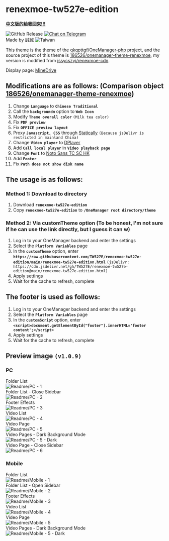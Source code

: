 # renexmoe-tw527e-edition

[**中文版的給我回來!!!**](README.md)

![GitHub Release](https://img.shields.io/github/v/release/TW527E/renexmoe-tw527e-edition.svg?include_prereleases&logo=Acclaim&style=for-the-badge)
<a href="https://t.me/Cheng_Group">
  <img src="https://img.shields.io/badge/-Chat%20on%20Telegram-blue?style=for-the-badge&logo=Telegram" alt="Chat on Telegram">
</a><br>
Made by 誠誠 <img src="https://img.shields.io/badge/-Taiwan-ff1f4b?style=for-the-badge&logo=Headspace" alt="Taiwan">

This theme is the theme of the [qkqpttgf/OneManager-php](https://github.com/qkqpttgf/OneManager-php) project, and the source project of this theme is [186526/onemanager-theme-renexmoe](https://github.com/186526/onemanager-theme-renexmoe), my version is modified from [jssycszyj/renexmoe-cdn](https://github.com/jssycszyj/renexmoe-cdn).

Display page: [MineDrive](https://d.tw527e.eu.org)

## Modifications are as follows: (Comparison object [186526/onemanager-theme-renexmoe](https://github.com/186526/onemanager-theme-renexmoe))

1. Change **`Language`** to **`Chinese Traditional`**
2. Call the **`backgroundm`** option to **`Web Icon`**
3. Modify **`Theme overall color`** `(Milk tea color)`
4. Fix **`PDF preview`**
5. Fix **`OFFICE preview layout`**
6. Proxy **`Javascript, CSS`** through [Statically](https://statically.io) `(Because jsDelivr is restricted in mainland China)`
7. Change **`Video player`** to [DPlayer](https://dplayer.js.org)
8. Add **`Call local player`** in **`Video playback page`**
9. Change **`Font`** to [Noto Sans TC SC HK](https://fonts.google.com/noto/fonts)
10. Add **`Footer`**
11. Fix **`Path does not show disk name`**

## The usage is as follows:

### Method 1: Download to directory

1. Download **`renexmoe-tw527e-edition`**
2. Copy **`renexmoe-tw527e-edition`** to **`/OneManager root directory/theme`**

### Method 2: Via customTheme option (To be honest, I'm not sure if he can use the link directly, but I guess it can w)

1. Log in to your OneManager backend and enter the settings
2. Select the **`Platform Variables`** page
3. In the **`customTheme`** option, enter **`https://raw.githubusercontent.com/TW527E/renexmoe-tw527e-edition/main/renexmoe-tw527e-edition.html`** `(jsDelivr: https://cdn.jsdelivr.net/gh/TW527E/renexmoe-tw527e-edition@main/renexmoe-tw527e-edition.html)`
4. Apply settings
5. Wait for the cache to refresh, complete

## The footer is used as follows:

1. Log in to your OneManager backend and enter the settings
2. Select the **`Platform Variables`** page
3. In the **`customScript`** option, enter **`<script>document.getElementById("footer").innerHTML='footer content';</script>`**
4. Apply settings
5. Wait for the cache to refresh, complete

## Preview image `(v1.0.9)`

### PC

Folder List <br>
<img src="Readme/PC - 1.png" alt="Readme/PC - 1"> <br>
Folder List - Close Sidebar <br>
<img src="Readme/PC - 2.png" alt="Readme/PC - 2"> <br>
Footer Effects <br>
<img src="Readme/PC - 3.png" alt="Readme/PC - 3"> <br>
Video List <br>
<img src="Readme/PC - 4.png" alt="Readme/PC - 4"> <br>
Video Page <br>
<img src="Readme/PC - 5.png" alt="Readme/PC - 5"> <br>
Video Pages - Dark Background Mode <br>
<img src="Readme/PC - 5 - Dark.png" alt="Readme/PC - 5 - Dark"> <br>
Video Page - Close Sidebar <br>
<img src="Readme/PC - 6.png" alt="Readme/PC - 6"> <br>

### Mobile

Folder List <br>
<img src="Readme/Mobile - 1.png" alt="Readme/Mobile - 1"> <br>
Folder List - Open Sidebar <br>
<img src="Readme/Mobile - 2.png" alt="Readme/Mobile - 2"> <br>
Footer Effects <br>
<img src="Readme/Mobile - 3.png" alt="Readme/Mobile - 3"> <br>
Video List <br>
<img src="Readme/Mobile - 4.png" alt="Readme/Mobile - 4"> <br>
Video Page <br>
<img src="Readme/Mobile - 5.png" alt="Readme/Mobile - 5"> <br>
Video Pages - Dark Background Mode <br>
<img src="Readme/Mobile - 5 - Dark.png" alt="Readme/Mobile - 5 - Dark">